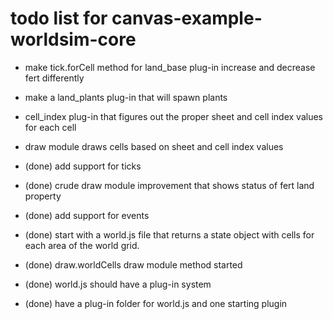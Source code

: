 # todo list for canvas-example-worldsim-core

* make tick.forCell method for land_base plug-in increase and decrease fert differently
* make a land_plants plug-in that will spawn plants

* cell_index plug-in that figures out the proper sheet and cell index values for each cell
* draw module draws cells based on sheet and cell index values


* (done) add support for ticks
* (done) crude draw module improvement that shows status of fert land property
* (done) add support for events
* (done) start with a world.js file that returns a state object with cells for each area of the world grid.
* (done) draw.worldCells draw module method started
* (done) world.js should have a plug-in system
* (done) have a plug-in folder for world.js and one starting plugin
